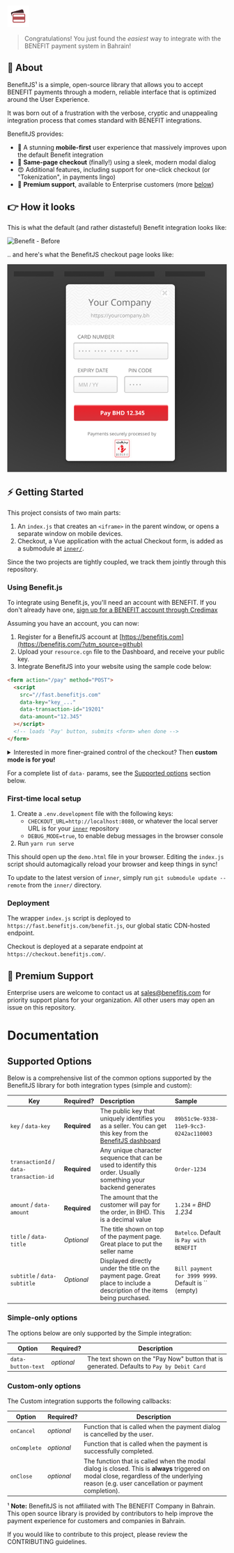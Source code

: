 ![BenefitJS](./assets/benefit-js.png)

> Congratulations! You just found the _easiest_ way to integrate with the BENEFIT payment system in Bahrain!

## 👋 About

BenefitJS¹ is a simple, open-source library that allows you to accept BENEFIT payments through a modern, reliable interface that is optimized around the User Experience.

It was born out of a frustration with the verbose, cryptic and unappealing integration process that comes standard with BENEFIT integrations.

BenefitJS provides:

- 📱 A stunning **mobile-first** user experience that massively improves upon the default Benefit integration
- 🙌 **Same-page checkout** (finally!) using a sleek, modern modal dialog
- 😍 Additional features, including support for one-click checkout (or "Tokenization", in payments lingo)
- 📧 **Premium support**, available to Enterprise customers (more [below](#-premium-support))

## 👉 How it looks

This is what the default (and rather distasteful) Benefit integration looks like:

![Benefit - Before](./assets/benefit-before.png)

.. and here's what the BenefitJS checkout page looks like:

![Benefit - After](./assets/benefit-after.png)

## ⚡ Getting Started

This project consists of two main parts:

1. An `index.js` that creates an `<iframe>` in the parent window, or opens a separate window on mobile devices.
2. Checkout, a Vue application with the actual Checkout form, is added as a submodule at [`inner/`](https://github.com/benefit-js/inner/tree/).

Since the two projects are tightly coupled, we track them jointly through this repository.

### Using Benefit.js

To integrate using Benefit.js, you'll need an account with BENEFIT. If you don't already have one, [sign up for a BENEFIT account through Credimax](https://www.credimax.com.bh/en/e_payment_gateway)

Assuming you have an account, you can now:

1. Register for a BenefitJS account at [https://benefitjs.com](https://benefitjs.com/?utm_source=github)
2. Upload your `resource.cgn` file to the Dashboard, and receive your public key.
3. Integrate BenefitJS into your website using the sample code below:

```html
<form action="/pay" method="POST">
  <script
    src="//fast.benefitjs.com"
    data-key="key_..."
    data-transaction-id="19201"
    data-amount="12.345"
  ></script>
  <!-- loads 'Pay' button, submits <form> when done -->
</form>
```

<details>
<summary>Interested in more finer-grained control of the checkout? Then <strong>custom mode is for you!</strong></summary>
<pre style="white-space:nowrap">
const benefitHandler = new BenefitJS({
  key: 'key_...',
  transactionId: 'Order 12910',
  amount: 1.234, // BHD
  onClose: () => {
    console.warn('onClose() called')
  },
  onCancel: () => {
    console.warn('onCancel() called')
  },
  onComplete: () => {
    console.info('onComplete() called')
  }
})
</pre>
</details>

For a complete list of `data-` params, see the [Supported options](#supported-options) section below.

### First-time local setup

1. Create a `.env.development` file with the following keys:
   - `CHECKOUT_URL=http://localhost:8080`, or whatever the local server URL is for your [`inner`](https://github.com/benefit-js/benefit-js) repository
   - `DEBUG_MODE=true`, to enable debug messages in the browser console
2. Run `yarn run serve`

This should open up the `demo.html` file in your browser. Editing the `index.js` script should automagically reload your browser and keep things in sync!

To update to the latest version of `inner`, simply run `git submodule update --remote` from the `inner/` directory.

### Deployment

The wrapper `index.js` script is deployed to `https://fast.benefitjs.com/benefit.js`, our global static CDN-hosted endpoint.

Checkout is deployed at a separate endpoint at `https://checkout.benefitjs.com/`.

## 📩 Premium Support

Enterprise users are welcome to contact us at [sales@benefitjs.com](mailto:sales@benefitjs.com) for priority support plans for your organization. All other users may open an issue on this repository.

# Documentation

## Supported Options

Below is a comprehensive list of the common options supported by the BenefitJS library for both integration types (simple and custom):

| Key                                     | Required?    | Description                                                                                                                         | Sample                                              |
| --------------------------------------- | ------------ | :---------------------------------------------------------------------------------------------------------------------------------- | :-------------------------------------------------- |
| `key` / `data-key`                      | **Required** | The public key that uniquely identifies you as a seller. You can get this key from the [BenefitJS dashboard](https://benefitjs.com) | `89b51c9e-9338-11e9-9cc3-0242ac110003`              |
| `transactionId` / `data-transaction-id` | **Required** | Any unique character sequence that can be used to identify this order. Usually something your backend generates                     | `Order-1234`                                        |
| `amount` / `data-amount`                | **Required** | The amount that the customer will pay for the order, in BHD. This is a decimal value                                                | `1.234` _= BHD 1.234_                               |
| `title` / `data-title`                  | _Optional_   | The title shown on top of the payment page. Great place to put the seller name                                                      | `Batelco`. Default is `Pay with BENEFIT`            |
| `subtitle` / `data-subtitle`            | _Optional_   | Displayed directly under the title on the payment page. Great place to include a description of the items being purchased.          | `Bill payment for 3999 9999`. Default is `` (empty) |

### Simple-only options

The options below are only supported by the Simple integration:

| Option             | Required?  | Description                                                                               |
| ------------------ | ---------- | ----------------------------------------------------------------------------------------- |
| `data-button-text` | _optional_ | The text shown on the "Pay Now" button that is generated. Defaults to `Pay by Debit Card` |

### Custom-only options

The Custom integration supports the following callbacks:

| Option       | Required?  | Description                                                                                                                                                                                   |
| ------------ | ---------- | --------------------------------------------------------------------------------------------------------------------------------------------------------------------------------------------- |
| `onCancel`   | _optional_ | Function that is called when the payment dialog is cancelled by the user.                                                                                                                     |
| `onComplete` | _optional_ | Function that is called when the payment is successfully completed.                                                                                                                           |
| `onClose`    | _optional_ | The function that is called when the modal dialog is closed. This is **always** triggered on modal close, regardless of the underlying reason (e.g. user cancellation or payment completion). |

¹ **Note:** BenefitJS is not affiliated with The BENEFIT Company in Bahrain. This open source library is provided by contributors to help improve the payment experience for customers and companies in Bahrain.

If you would like to contribute to this project, please review the CONTRIBUTING guidelines.
